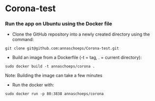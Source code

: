 # Corona-test



### Run the app on Ubuntu using the Docker file

- Clone the GitHub repository into a newly created directory using the command:
```
git clone git@github.com:annaschoeps/Corona-test.git
```

- Build an image from a Dockerfile (-t = tag, . = current directory):
```
sudo docker build -t annaschoeps/corona .
```
Note: Building the image can take a few minutes


- Run the docker with:
```
sudo docker run -p 80:3838 annaschoeps/corona
```

